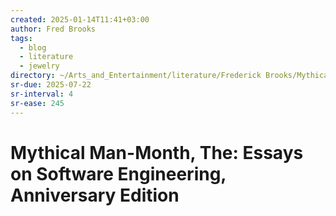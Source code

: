 ```yaml
---
created: 2025-01-14T11:41+03:00
author: Fred Brooks
tags:
  - blog
  - literature
  - jewelry
directory: ~/Arts_and_Entertainment/literature/Frederick Brooks/Mythical Man-Month, The_ Essays on Software Engineering, Anniversary Edition (1830)/
sr-due: 2025-07-22
sr-interval: 4
sr-ease: 245
---
```


# Mythical Man-Month, The: Essays on Software Engineering, Anniversary Edition
